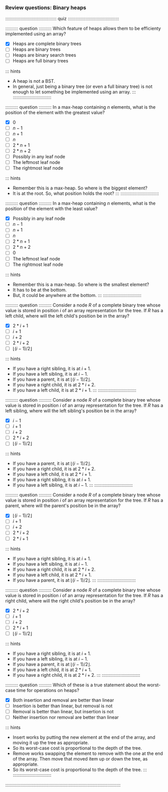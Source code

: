 
### Review questions: Binary heaps

:::::::::::::::::::::::::::::::::::::::: quiz ::::::::::::::::::::::::::::::::::::::::

:::::::::: question ::::::::::
Which feature of heaps allows them to be
efficienty implemented using an array?

- [x] Heaps are complete binary trees
- [ ] Heaps are binary trees
- [ ] Heaps are binary search trees
- [ ] Heaps are full binary trees

::: hints
- A heap is not a BST.
- In general, just being a binary tree (or even a full binary
tree) is not enough to let something be implemented
using an array.
:::
::::::::::::::::::::::::::::::



:::::::::: question ::::::::::
In a max-heap containing $n$
elements, what is the position of the element with the
greatest value?

- [x] $0$
- [ ] $n-1$
- [ ] $n+1$
- [ ] $n$
- [ ] $2*n+1$
- [ ] $2*n+2$
- [ ] Possibly in any leaf node
- [ ] The leftmost leaf node
- [ ] The rightmost leaf node

::: hints
- Remember this is a max-heap. So where is the biggest
element?
- It is at the root. So, what position holds the root?
:::
::::::::::::::::::::::::::::::



:::::::::: question ::::::::::
In a max-heap containing $n$
elements, what is the position of the element with the least value?

- [x] Possibly in any leaf node
- [ ] $n-1$
- [ ] $n+1$
- [ ] $n$
- [ ] $2*n+1$
- [ ] $2*n+2$
- [ ] $0$
- [ ] The leftmost leaf node
- [ ] The rightmost leaf node

::: hints
- Remember this is a max-heap. So where is the smallest
element?
- It has to be at the bottom.
- But, it could be anywhere at the bottom.
:::
::::::::::::::::::::::::::::::



:::::::::: question ::::::::::
Consider a node $R$ of a complete binary tree
whose value is stored in position $i$ of an array
representation for the tree. If $R$ has a left
child, where will the left child's position be in the array?

- [x] $2*i+1$
- [ ] $i+1$
- [ ] $i+2$
- [ ] $2*i+2$
- [ ] $\lfloor (i-1)/2 \rfloor$

::: hints
- If you have a right sibling, it is at $i+1$.
- If you have a left sibling, it is at $i-1$.
- If you have a parent, it is at $\lfloor (i-1)/2 \rfloor$.
- If you have a right child, it is at $2*i+2$.
- If you have a left child, it is at $2*i+1$.
:::
::::::::::::::::::::::::::::::



:::::::::: question ::::::::::
Consider a node $R$ of a complete binary tree
whose value is stored in position $i$ of an array
representation for the tree. If $R$ has a left
sibling, where will the left sibling's position be in the array?

- [x] $i-1$
- [ ] $i+1$
- [ ] $i+2$
- [ ] $2*i+2$
- [ ] $\lfloor (i-1)/2 \rfloor$

::: hints
- If you have a parent, it is at $\lfloor (i-1)/2 \rfloor$.
- If you have a right child, it is at $2*i+2$.
- If you have a left child, it is at $2*i+1$.
- If you have a right sibling, it is at $i+1$.
- If you have a left sibling, it is at $i-1$.
:::
::::::::::::::::::::::::::::::



:::::::::: question ::::::::::
Consider a node $R$ of a complete binary tree
whose value is stored in position $i$ of an array
representation for the tree. If $R$ has a parent,
where will the parent's position be in the array?

- [x] $\lfloor (i-1)/2 \rfloor$
- [ ] $i+1$
- [ ] $i+2$
- [ ] $2*i+2$
- [ ] $2*i+1$

::: hints
- If you have a right sibling, it is at $i+1$.
- If you have a left sibling, it is at $i-1$.
- If you have a right child, it is at $2*i+2$.
- If you have a left child, it is at $2*i+1$.
- If you have a parent, it is at $\lfloor (i-1)/2 \rfloor$.
:::
::::::::::::::::::::::::::::::



:::::::::: question ::::::::::
Consider a node $R$ of a complete binary tree
whose value is stored in position $i$ of an array
representation for the tree. If $R$ has a right
child, where will the right child's position be in the array?

- [x] $2*i+2$
- [ ] $i+1$
- [ ] $i+2$
- [ ] $2*i+1$
- [ ] $\lfloor (i-1)/2 \rfloor$

::: hints
- If you have a right sibling, it is at $i+1$.
- If you have a left sibling, it is at $i-1$.
- If you have a parent, it is at $\lfloor (i-1)/2 \rfloor$.
- If you have a left child, it is at $2*i+1$.
- If you have a right child, it is at $2*i+2$.
:::
::::::::::::::::::::::::::::::



:::::::::: question ::::::::::
Which of these is a true statement about the
worst-case time for operations on heaps?

- [x] Both insertion and removal are better than linear
- [ ] Insertion is better than linear, but removal is not
- [ ] Removal is better than linear, but insertion is not
- [ ] Neither insertion nor removal are better than linear

::: hints
- Insert works by putting the new element at the end of
the array, and moving it up the tree as appropriate.
- So its worst-case cost is proportional to the depth of the tree.
- Remove works swapping the element to remove with the
one at the end of the array. Then move that moved item up
or down the tree, as appropriate.
- So its worst-case cost is proportional to the depth of the tree.
:::
::::::::::::::::::::::::::::::

::::::::::::::::::::::::::::::::::::::::::::::::::::::::::::::::::::::::::::::::::::::::::

